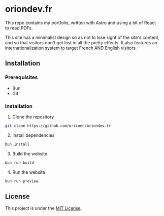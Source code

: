 # oriondev.fr
This repo contains my portfolio, written with Astro and using a bit of React to read PDFs.

This site has a minimalist design so as not to lose sight of the site's content, and so that visitors don't get lost in all the pretty effects. It also features an internationalization system to target French AND English visitors.

## Installation
### Prerequisites
- Bun
- Git

### Installation
1. Clone the repository
```sh
git clone https://github.com/oriionn/oriondev.fr
```

2. Install dependencies
```sh
bun Install
```

3. Build the website
```sh
bun run build
```

4. Run the website
```sh
bun run preview
```

## License
This project is under the [MIT License](https://choosealicense.com/licenses/mit/).
